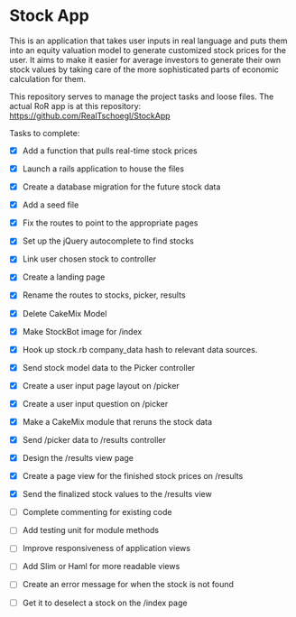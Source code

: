 Stock App
=========

This is an application that takes user inputs in real language and puts them into an equity valuation model to generate customized stock prices for the user.  It aims to make it easier for average investors to generate their own stock values by taking care of the more sophisticated parts of economic calculation for them.

This repository serves to manage the project tasks and loose files.  The actual RoR app is at this repository: https://github.com/RealTschoegl/StockApp

Tasks to complete:

- [x] Add a function that pulls real-time stock prices

- [x] Launch a rails application to house the files

- [x]  Create a database migration for the future stock data

- [x] Add a seed file 

- [x] Fix the routes to point to the appropriate pages

- [x] Set up the jQuery autocomplete to find stocks

- [x] Link user chosen stock to controller 

- [x] Create a landing page

- [x] Rename the routes to stocks, picker, results

- [x] Delete CakeMix Model

- [x] Make StockBot image for /index

- [x] Hook up stock.rb company_data hash to relevant data sources. 

- [x] Send stock model data to the Picker controller

- [x] Create a user input page layout on /picker

- [x] Create a user input question on /picker

- [x] Make a CakeMix module that reruns the stock data

- [x] Send /picker data to /results controller

- [x] Design the /results view page

- [x] Create a page view for the finished stock prices on /results

- [x] Send the finalized stock values to the /results view 

- [ ] Complete commenting for existing code

- [ ] Add testing unit for module methods

- [ ] Improve responsiveness of application views

- [ ] Add Slim or Haml for more readable views

- [ ] Create an error message for when the stock is not found

- [ ] Get it to deselect a stock on the /index page



